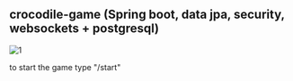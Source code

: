 ## crocodile-game (Spring boot, data jpa, security, websockets + postgresql)

![1](https://user-images.githubusercontent.com/23150134/52378453-c28d6800-2a78-11e9-813b-7bba0531ddcd.png)

to start the game type "/start"
